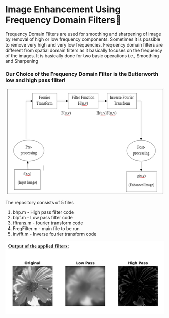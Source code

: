# Image Enhancement Using Frequency Domain Filters🚥

<p> Frequency Domain Filters are used for smoothing and sharpening of image by removal of high or low frequency components. Sometimes it is possible to remove very high and very low frequencies. Frequency domain filters are different from spatial domain filters as it basically focuses on the frequency of the images. It is basically done for two basic operations i.e., Smoothing and Sharpening</p>

### Our Choice of the Frequency Domain Filter is the Butterworth low and high pass filter!

![workflow](./images/butter.PNG)

The repository consists of 5 files
1. bhp.m - High pass filter code
2. blpf.m - Low pass filter code
3. fftrans.m - fourier transform code
4. FreqFilter.m - main file to be run
5. invfft.m - Inverse fourier transform code

![output](./images/output.PNG)
